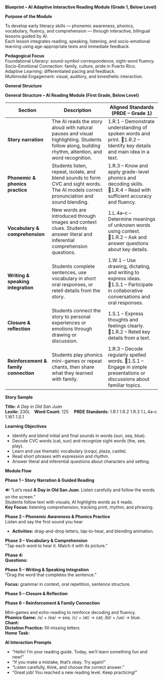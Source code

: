 **Blueprint – AI Adaptive Interactive Reading Module (Grade 1, Below Level)**

**Purpose of the Module**

To develop early literacy skills — phonemic awareness, phonics, vocabulary, fluency, and comprehension — through interactive, bilingual lessons guided by AI.  
Each lesson integrates reading, speaking, listening, and socio-emotional learning using age-appropriate texts and immediate feedback.

**Pedagogical Focus**  
Foundational Literacy: sound-symbol correspondence, sight-word fluency.  
Socio-Emotional Connection: family, culture, pride in Puerto Rico.  
Adaptive Learning: differentiated pacing and feedback.  
Multimodal Engagement: visual, auditory, and kinesthetic interaction.

**General Structure**

**General Structure – AI Reading Module (First Grade, Below Level)**

| Section | Description | Aligned Standards (PRDE – Grade 1\) |
| ----- | ----- | ----- |
| **Story narration** | The AI reads the story aloud with natural pauses and visual highlighting. Students follow along, building rhythm, attention, and word recognition. | 1.R.1 – Demonstrate understanding of spoken words and print. 1.R.2 – Identify key details and main idea in a text. |
| **Phonemic & phonics practice** | Students listen, repeat, isolate, and blend sounds to form CVC and sight words. The AI models correct pronunciation and sound blending. | 1.R.3 – Know and apply grade-level phonics and decoding skills. 1.R.4 – Read with sufficient accuracy and fluency. |
| **Vocabulary & comprehension** | New words are introduced through images and context clues. Students answer literal and inferential comprehension questions. | 1.L.4a–c – Determine meanings of unknown words using context. 1.R.2 – Ask and answer questions about key details. |
| **Writing & speaking integration** | Students complete sentences, use vocabulary in short oral responses, or retell details from the story. | 1.W.1 – Use drawing, dictating, and writing to express ideas. 1.S.1 – Participate in collaborative conversations and oral responses. |
| **Closure & reflection** | Students connect the story to personal experiences or emotions through drawing or discussion. | 1.S.1 – Express thoughts and feelings clearly. 1.R.2 – Retell key details from a text. |
| **Reinforcement & family connection** | Students play phonics mini-games or repeat chants, then share what they learned with family. | 1.R.3 – Decode regularly spelled words. 1.S.1 – Engage in simple presentations or discussions about familiar topics. |

**Story Sample**

**Title:** *A Day in Old San Juan*  
**Lexile:** 230L **Word Count:** 125  **PRDE Standards:** 1.R.1 1.R.2 1.R.3 1.L.4a–c 1.W.1 1.S.1

**Learning Objectives**

* Identify and blend initial and final sounds in words (sun, sea, blue).  
* Decode CVC words (cat, sun) and recognize sight words (the, see, play).  
* Learn and use thematic vocabulary (coquí, plaza, castle).  
* Read short phrases with expression and rhythm.  
* Answer literal and inferential questions about characters and setting.

**Module Flow**

**Phase 1 – Story Narration & Guided Reading**

🔊 “Let’s read **A Day in Old San Juan**. Listen carefully and follow the words on the screen.”  
Students follow text with visuals; AI highlights words as it reads.  
**Key Focus:** listening comprehension, tracking print, rhythm, and phrasing.

**Phase 2 – Phonemic Awareness & Phonics Practice**  
Listen and say the first sound you hear

* **Activities:** drag-and-drop letters, tap-to-hear, and blending animation.

**Phase 3 – Vocabulary & Comprehension**  
 “Tap each word to hear it. Match it with its picture.”

**Phase 4:**   
**Questions:**

**Phase 5 – Writing & Speaking Integration**   
 “Drag the word that completes the sentence.”

**Focus:** grammar in context, oral repetition, sentence structure.

**Phase 5 – Closure & Reflection**

**Phase 6 – Reinforcement & Family Connection**

Mini-games and echo-reading to reinforce decoding and fluency.  
**Phonics Game:** /s/ \+ /ea/ → sea; /c/ \+ /at/ → cat; /bl/ \+ /ue/ → blue.  
**Chant:**  
**Dictation Practice:** fill missing letters   
**Home Task:** 

**AI Interaction Prompts**

* “Hello\! I’m your reading guide. Today, we’ll learn something fun and new\!”  
* “If you make a mistake, that’s okay. Try again\!”  
* “Listen carefully, think, and choose the correct answer.”  
* “Great job\! You reached a new reading level. Keep practicing\!”

